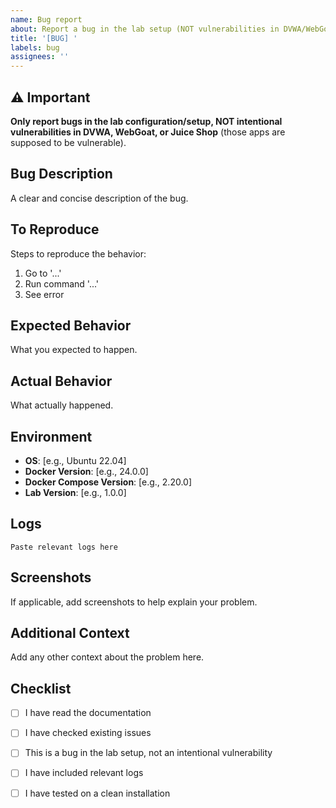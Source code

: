 ```yaml
---
name: Bug report
about: Report a bug in the lab setup (NOT vulnerabilities in DVWA/WebGoat/etc.)
title: '[BUG] '
labels: bug
assignees: ''
---
```


## ⚠️ Important
**Only report bugs in the lab configuration/setup, NOT intentional vulnerabilities in DVWA, WebGoat, or Juice Shop** (those apps are supposed to be vulnerable).

## Bug Description
A clear and concise description of the bug.

## To Reproduce
Steps to reproduce the behavior:
1. Go to '...'
2. Run command '...'
3. See error

## Expected Behavior
What you expected to happen.

## Actual Behavior
What actually happened.

## Environment
- **OS**: [e.g., Ubuntu 22.04]
- **Docker Version**: [e.g., 24.0.0]
- **Docker Compose Version**: [e.g., 2.20.0]
- **Lab Version**: [e.g., 1.0.0]

## Logs
```
Paste relevant logs here
```

## Screenshots
If applicable, add screenshots to help explain your problem.

## Additional Context
Add any other context about the problem here.

## Checklist
- [ ] I have read the documentation
- [ ] I have checked existing issues
- [ ] This is a bug in the lab setup, not an intentional vulnerability
- [ ] I have included relevant logs
- [ ] I have tested on a clean installation

